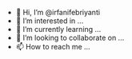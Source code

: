 - 👋 Hi, I’m @irfanifebriyanti
- 👀 I’m interested in ...
- 🌱 I’m currently learning ...
- 💞️ I’m looking to collaborate on ...
- 📫 How to reach me ...

<!---
irfanifebriyanti/irfanifebriyanti is a ✨ special ✨ repository because its `README.md` (this file) appears on your GitHub profile.
You can click the Preview link to take a look at your changes.
--->
